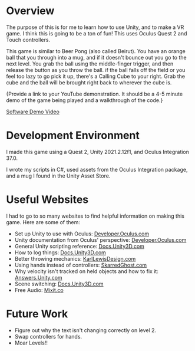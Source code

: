 # Overview

The purpose of this is for me to learn how to use Unity, and to make a VR game. I think this is going to be a ton of fun! This uses Oculus Quest 2 and Touch controllers.

This game is similar to Beer Pong (also called Beirut). You have an orange ball that you through into a mug, and if it doesn't bounce out you go to the next level. You grab the ball using the middle-finger trigger, and then release the button as you throw the ball. if the ball falls off the field or you feel too lazy to go pick it up, there's a Calling Cube to your right. Grab the cube and the ball will be brought right back to wherever the cube is.

{Provide a link to your YouTube demonstration.  It should be a 4-5 minute demo of the game being played and a walkthrough of the code.}

[Software Demo Video](http://youtube.link.goes.here)

# Development Environment

I made this game using a Quest 2, Unity 2021.2.12f1, and Oculus Integration 37.0.

I wrote my scripts in C#, used assets from the Oculus Integration package, and a mug I found in the Unity Asset Store.

# Useful Websites

I had to go to so many websites to find helpful information on making this game. Here are some of them:

* Set up Unity to use with Oculus: [Developer.Oculus.com](https://developer.oculus.com/documentation/unity/unity-conf-settings/)
* Unity documentation from Oculus' perspective: [Developer.Oculus.com](https://developer.oculus.com/documentation/unity/)
* General Unity scripting reference: [Docs.Unity3D.com](https://docs.unity3d.com/ScriptReference/)
* How to log things: [Docs.Unity3D.com](https://docs.unity3d.com/ScriptReference/Debug.Log.html)
* Better throwing mechanics: [KarlLewisDesign.com](https://karllewisdesign.com/how-to-improve-throwing-physics-in-vr/)
* Using hands instead of controllers: [SkarredGhost.com](https://skarredghost.com/2020/01/03/how-to-oculus-quest-hands-sdk-unity/)
* Why velocity isn't tracked on held objects and how to fix it: [Answers.Unity.com](https://answers.unity.com/questions/1034325/getcomponentvelocity-always-returns-0.html)
* Scene switching: [Docs.Unity3D.com](https://docs.unity3d.com/ScriptReference/SceneManagement.SceneManager.LoadScene.html)
* Free Audio: [Mixit.co](https://mixkit.co/free-sound-effects/ambience/)

# Future Work

* Figure out why the text isn't changing correctly on level 2.
* Swap controllers for hands.
* Moar Levels!!